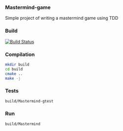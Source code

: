 ### Mastermind-game
Simple project of writing a mastermind game using TDD

### Build

[![Build Status](https://travis-ci.org/Arakis14/Mastermind-game.svg?branch=master)](https://travis-ci.org/Arakis14/Mastermind-game)

### Compilation

```bash
mkdir build
cd build
cmake ..
make -j
```

### Tests 

```bash
build/Mastermind-gtest
```

### Run

```bash
build/Mastermind
```
